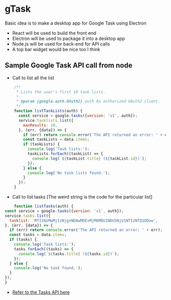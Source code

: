 # gTask
Basic idea is to make a desktop app for Google Task using Electron
  * React will be used to build the front end
  * Electron will be used to package it into a desktop app
  * Node.js will be used for back-end for API calls
  * A top bar widget would be nice too I think
## Sample Google Task API call from node
  * Call to list all the list
  ```javascript
      /**
       * Lists the user's first 10 task lists.
       *
       * @param {google.auth.OAuth2} auth An authorized OAuth2 client.
       */
      function listTaskLists(auth) {
        const service = google.tasks({version: 'v1', auth});
        service.tasklists.list({
          maxResults: 10,
        }, (err, {data}) => {
          if (err) return console.error('The API returned an error: ' + err);
          const taskLists = data.items;
          if (taskLists) {
            console.log('Task lists:');
            taskLists.forEach((taskList) => {
              console.log(`${taskList.title} (${taskList.id})`);
            });
          } else {
            console.log('No task lists found.');
          }
        });
      }
  ```
  * Call to list tasks [The weird string is the code for the particular list]
  ```javascript
      function listTasks(auth) {
  const service = google.tasks({version: 'v1', auth});
  service.tasks.list({
    tasklist: 'MTI1NzMwMjIzNjgxNDAwMDExMjM6MDU1NDU5NjU1NTIzNTQ1ODow',
  }, (err, {data}) => {
    if (err) return console.error('The API returned an error: ' + err);
    const tasks = data.items;
    if (tasks) {
      console.log('Task lists:');
      tasks.forEach((tasks) => {
        console.log(`${tasks.title} (${tasks.id})`);
      });
    } else {
      console.log('No task found.');
    }
  });
}
  ```
  
  * [Refer to the Tasks API here](https://developers.google.com/tasks/v1/reference/tasklists/list)
